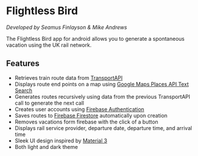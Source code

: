 # Flightless Bird
*Developed by Seamus Finlayson & Mike Andrews*

The Flightless Bird app for android allows you to generate a spontaneous vacation using the UK rail network.

## Features
* Retrieves train route data from [TransportAPI](https://developer.transportapi.com)
* Displays route end points on a map using [Google Maps Places API Text Search](https://developers.google.com/maps/documentation/places/web-service/search-text)
* Generates routes recursively using data from the previous TransportAPI call to generate the next call
* Creates user accounts using [Firebase Authentication](https://firebase.google.com/docs/auth)
* Saves routes to [Firebase Firestore](https://firebase.google.com/docs/firestore) automatically upon creation
* Removes vacations form firebase with the click of a button
* Displays rail service provider, departure date, departure time, and arrival time
* Sleek UI design inspired by [Material 3](https://m3.material.io)
* Both light and dark theme
